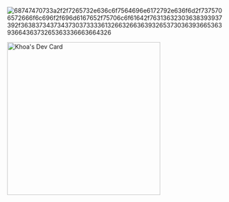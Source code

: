 
![68747470733a2f2f7265732e636c6f7564696e6172792e636f6d2f7375706572666f6c696f2f696d6167652f75706c6f61642f76313632303638393937392f36383734373437303733336132663266363932653730363936653639366436373265363336663664326](https://user-images.githubusercontent.com/63539237/215923784-dc91be85-5144-40ea-936f-b46727322512.gif)









<a href="https://app.daily.dev/10_05"><img src="https://api.daily.dev/devcards/v2/EsJ9WtDN0i90WCOczXP51.png?type=default&r=htz" width="356" alt="Khoa's Dev Card"/></a>
